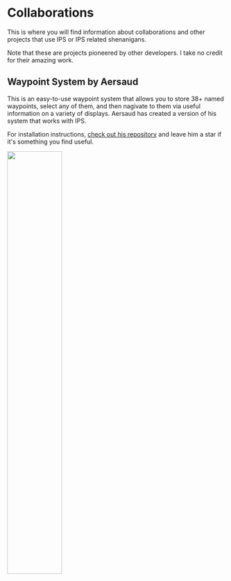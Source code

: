 # Collaborations

This is where you will find information about collaborations and other projects that use IPS or IPS related shenanigans.

Note that these are projects pioneered by other developers. I take no credit for their amazing work.

## Waypoint System by Aersaud

This is an easy-to-use waypoint system that allows you to store 38+ named waypoints, select any of them, and then nagivate to them via useful information on a variety of displays. Aersaud has created a version of his system that works with IPS.

For installation instructions, [check out his repository](https://github.com/Aersaud/YOLOL/tree/main/Waypoint%20System/IPS%20Waypoint%20System) and leave him a star if it's something you find useful.

<a href="https://github.com/Aersaud/YOLOL/tree/main/Waypoint%20System/IPS%20Waypoint%20System" target="_blank"><image src="https://opengraph.githubassets.com/e1fb0852d571f65bde8299e5ef98989b5d0a444947f40d910d5b47578ec4734c/Aersaud/YOLOL" style="width: 50%"/></a>
